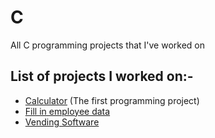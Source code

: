 # C
All C programming projects that I've worked on
## List of projects I worked on:-
- [Calculator](https://github.com/Mohamed-H7/C/tree/main/Calculator%20(first%20programming%20project)) (The first programming project)
- [Fill in employee data](https://github.com/Mohamed-H7/C/tree/main/Fill%20in%20employee%20data)
- [Vending Software](https://github.com/Mohamed-H7/C/tree/main/Vending%20Software)
